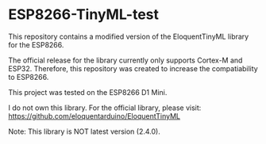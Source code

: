 # ESP8266-TinyML-test

This repository contains a modified version of the EloquentTinyML library for the ESP8266. 

The official release for the library currently only supports Cortex-M and ESP32. Therefore, this repository was created to increase the compatiability to ESP8266.

This project was tested on the ESP8266 D1 Mini.

I do not own this library. For the official library, please visit: https://github.com/eloquentarduino/EloquentTinyML

Note: This library is NOT latest version (2.4.0).
